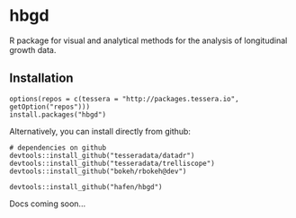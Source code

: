 # hbgd

R package for visual and analytical methods for the analysis of longitudinal growth data.

## Installation

```
options(repos = c(tessera = "http://packages.tessera.io", getOption("repos")))
install.packages("hbgd")
```

Alternatively, you can install directly from github:

```
# dependencies on github
devtools::install_github("tesseradata/datadr")
devtools::install_github("tesseradata/trelliscope")
devtools::install_github("bokeh/rbokeh@dev")

devtools::install_github("hafen/hbgd")
```

Docs coming soon...

